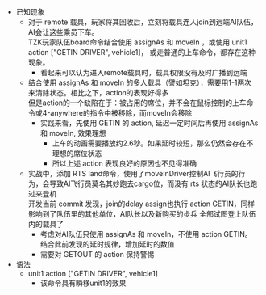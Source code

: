 + 已知现象
    + 对于 remote 载具，玩家将其回收后，立刻将载具连人join到远端AI队伍，AI会让这些乘员下车。  
      TZK玩家队伍board命令结合使用 assignAs 和 moveIn ，或使用 unit1 action ["GETIN DRIVER", vehicle1]，
      或走普通的上车命令，都存在这种现象。
        + 看起来可以认为进入remote载具时，载具权限没有及时广播到远端
    + 结合使用 assignAs 和 moveIn 的多人载具（譬如坦克），需要用1-1两次来清除状态。相比之下，action的表现好得多  
      但是action的一个缺陷在于：被占用的席位，并不会在鼠标控制的上车命令或4-anywhere的指令中被移除，而moveIn会移除  
        + 实践来看，先使用 GETIN 的 action, 延迟一定时间后再使用 assignAs 和 moveIn, 效果理想
          + 上车的动画需要播放约2.6秒。如果延时较短，那么仍然会存在不理想的席位状态
          + 所以上述 action 表现良好的原因也不见得准确
    + 实战中，添加 RTS land命令，使用了moveInDriver控制AI飞行员的行为，会导致AI飞行员莫名其妙跑去cargo位，而没有
      rts 状态的AI队长也跑过来登机  
      开发当前 commit 发现，join的delay assign也执行 action GETIN，同样影响到了队伍里的其他单位，AI队长以及新购买的步兵
      全部试图登上队伍内的载具了
        + 考虑对AI队伍只使用 assignAs 和 moveIn，不使用 action GETIN。结合此前发现的延时规律，增加延时的数值
        + 需要对 GETOUT 的 action 保持警惕
+ 语法
    + unit1 action ["GETIN DRIVER", vehicle1]
        + 该命令具有瞬移unit1的效果